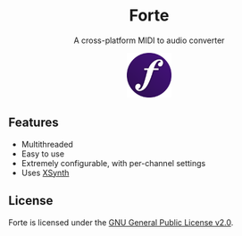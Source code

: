 <h1 align="center">Forte</h1>
<p align="center">A cross-platform MIDI to audio converter</p>
<p align="center"><img src="https://github.com/MyBlackMIDIScore/forte/raw/master/assets/forte.png" width="80"/></p>

## Features
- Multithreaded
- Easy to use
- Extremely configurable, with per-channel settings
- Uses [XSynth](https://github.com/arduano/xsynth)

## License
Forte is licensed under the [GNU General Public License v2.0](https://github.com/MyBlackMIDIScore/forte/blob/master/LICENSE).
